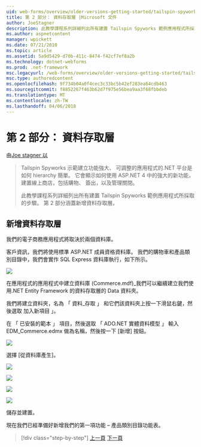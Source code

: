 ```yaml
---
uid: web-forms/overview/older-versions-getting-started/tailspin-spyworks/tailspin-spyworks-part-2
title: 第 2 部分： 資料存取層 |Microsoft 文件
author: JoeStagner
description: 此教學課程系列詳細列出所有建置 Tailspin Spyworks 範例應用程式所採取的步驟。 第 2 部分涵蓋新增資料存取層。
ms.author: aspnetcontent
manager: wpickett
ms.date: 07/21/2010
ms.topic: article
ms.assetid: 5a9d5429-d70b-411c-8474-f42cf7ef8a2b
ms.technology: dotnet-webforms
ms.prod: .net-framework
msc.legacyurl: /web-forms/overview/older-versions-getting-started/tailspin-spyworks/tailspin-spyworks-part-2
msc.type: authoredcontent
ms.openlocfilehash: 9f734b04a0f4cec3c33bc5b42ef283ea64cdb463
ms.sourcegitcommit: f8852267f463b62d7f975e56bea9aa3f68fbbdeb
ms.translationtype: MT
ms.contentlocale: zh-TW
ms.lasthandoff: 04/06/2018
---
```

<a name="part-2-data-access-layer"></a>第 2 部分： 資料存取層
====================
由[Joe stagner 以](https://github.com/JoeStagner)

> Tailspin Spyworks 示範建立功能強大、 可調整的應用程式的.NET 平台是如何 hierarchy 簡單。 它會顯示如何使用 ASP.NET 4 中的強大的新功能，建置線上商店，包括購物、 簽出，以及管理關閉。
> 
> 此教學課程系列詳細列出所有建置 Tailspin Spyworks 範例應用程式所採取的步驟。 第 2 部分涵蓋新增資料存取層。


## <a id="_Toc260221668"></a>  新增資料存取層

我們的電子商務應用程式將取決於兩個資料庫。

客戶資訊，我們將使用標準 ASP.NET 成員資格資料庫。 我們的購物車和產品類別目錄中，我們會實作 SQL Express 資料庫執行，如下所示。

![](tailspin-spyworks-part-2/_static/image1.jpg)

在應用程式的應用程式中建立資料庫 (Commerce.mdf)\_我們可以繼續建立我們使用.NET Entity Framework 的資料存取層的 Data 資料夾。

我們將建立資料夾，名為 「 資料\_存取 」 和它們該資料夾上按一下滑鼠右鍵，然後選取 加入新項目 」。

在 「 已安裝的範本 」 項目，然後選取 「 ADO.NET 實體資料模型 」 輸入 EDM\_Commerce.edmx 做為名稱，然後按一下 [新增] 按鈕。

![](tailspin-spyworks-part-2/_static/image2.jpg)

選擇 [從資料庫產生]。

![](tailspin-spyworks-part-2/_static/image1.png)

![](tailspin-spyworks-part-2/_static/image2.png)

![](tailspin-spyworks-part-2/_static/image3.png)

![](tailspin-spyworks-part-2/_static/image3.jpg)

儲存並建置。

現在我們已經準備好新增我們的第一項功能 – 產品類別目錄功能表。

> [!div class="step-by-step"]
> [上一頁](tailspin-spyworks-part-1.md)
> [下一頁](tailspin-spyworks-part-3.md)
